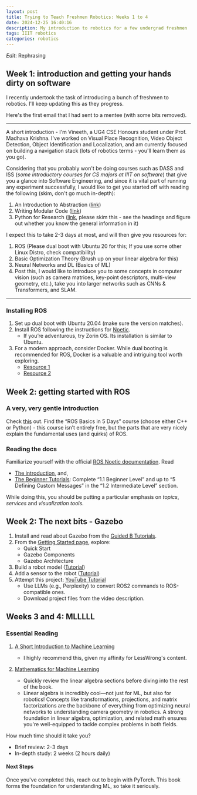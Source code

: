 ```yaml
---
layout: post
title: Trying to Teach Freshmen Robotics: Weeks 1 to 4
date: 2024-12-25 16:40:16
description: My introduction to robotics for a few undergrad freshmen
tags: IIIT robotics
categories: robotics
---
```


_Edit_: Rephrasing

## Week 1: introduction and getting your hands dirty on software

I recently undertook the task of introducing a bunch of freshmen to robotics. I'll keep updating this as they progress.

Here's the first email that I had sent to a mentee (with some bits removed).

---

A short introduction - I'm Vineeth, a UG4 CSE Honours student under Prof. Madhava Krishna. I've worked on Visual Place Recognition, Video Object Detection, Object Identification and Localization, and am currently focused on building a navigation stack (lots of robotics terms - you'll learn them as you go).

Considering that you probably won't be doing courses such as DASS and ISS (_some introductory courses for CS majors at IIIT on software_) that give you a glance into Software Engineering, and since it is vital part of running any experiment successfully, I would like to get you started off with reading the following (skim, don't go much in-depth):

1. An Introduction to Abstraction ([link](https://www.lesswrong.com/posts/CHSBRLWY5bzZdchFF/a-thorough-introduction-to-abstraction))
2. Writing Modular Code ([link](https://best-practice-and-impact.github.io/qa-of-code-guidance/modular_code.html))
3. Python for Research ([link](https://rits.github-pages.ucl.ac.uk/doctoral-programming-intro/), please skim this - see the headings and figure out whether you know the general information in it)

I expect this to take 2-3 days at most, and will then give you resources for:

1. ROS (Please dual boot with Ubuntu 20 for this; If you use some other Linux Distro, check compatibility)
2. Basic Optimization Theory (Brush up on your linear algebra for this)
3. Neural Networks and DL (Basics of ML)
4. Post this, I would like to introduce you to some concepts in computer vision (such as camera matrices, key-point descriptors, multi-view geometry, etc.), take you into larger networks such as CNNs & Transformers, and SLAM.

---

### Installing ROS

1. Set up dual boot with Ubuntu 20.04 (make sure the version matches).
2. Install ROS following the instructions for [Noetic](https://wiki.ros.org/noetic/Installation/Ubuntu).
   - If you’re adventurous, try Zorin OS. Its installation is similar to Ubuntu.
3. For a modern approach, consider Docker. While dual booting is recommended for ROS, Docker is a valuable and intriguing tool worth exploring.
   - [Resource 1](https://roboticseabass.com/2021/04/21/docker-and-ros/)
   - [Resource 2](https://www.reddit.com/r/ROS/comments/19d3fgk/running_ros_in_docker_pros_and_cons/)

## Week 2: getting started with ROS

### A very, very gentle introduction

Check [this](https://app.theconstruct.ai/courses/) out. Find the “ROS Basics in 5 Days” course (choose either C++ or Python) - this course isn’t entirely free, but the parts that are very nicely explain the fundamental uses (and quirks) of ROS.

### Reading the docs

Familiarize yourself with the official [ROS Noetic documentation](https://wiki.ros.org/noetic). Read

- [The introduction](https://wiki.ros.org/ROS/Introduction), and,
- [The Beginner Tutorials](https://wiki.ros.org/ROS/Tutorials): Complete “1.1 Beginner Level” and up to “5 Defining Custom Messages” in the “1.2 Intermediate Level” section.

While doing this, you should be putting a particular emphasis on _topics_, _services_ and _visualization tools_.

## Week 2: The next bits - Gazebo

1. Install and read about Gazebo from the [Guided B Tutorials](https://classic.gazebosim.org/tutorials?cat=guided_b&tut=guided_b1).
2. From the [Getting Started page](https://classic.gazebosim.org/tutorials?cat=get_started), explore:
   - Quick Start
   - Gazebo Components
   - Gazebo Architecture
3. Build a robot model ([Tutorial](https://classic.gazebosim.org/tutorials?tut=build_robot&cat=build_robot))
4. Add a sensor to the robot ([Tutorial](https://classic.gazebosim.org/tutorials?tut=add_laser&cat=build_robot))
5. Attempt this project: [YouTube Tutorial](https://www.youtube.com/watch?v=594Gmkdo-_s)
   - Use LLMs (e.g., Perplexity) to convert ROS2 commands to ROS-compatible ones.
   - Download project files from the video description.

## Weeks 3 and 4: MLLLLL

### Essential Reading

1. [A Short Introduction to Machine Learning](https://www.lesswrong.com/posts/qE73pqxAZmeACsAdF/a-short-introduction-to-machine-learning)  
   - I highly recommend this, given my affinity for LessWrong's content.

2. [Mathematics for Machine Learning](https://mml-book.github.io/)  
   - Quickly review the linear algebra sections before diving into the rest of the book.  
   - Linear algebra is incredibly cool—not just for ML, but also for robotics! Concepts like transformations, projections, and matrix factorizations are the backbone of everything from optimizing neural networks to understanding camera geometry in robotics. A strong foundation in linear algebra, optimization, and related math ensures you're well-equipped to tackle complex problems in both fields.

How much time should it take you?

- Brief review: 2-3 days
- In-depth study: 2 weeks (2 hours daily)

#### Next Steps

Once you've completed this, reach out to begin with PyTorch. This book forms the foundation for understanding ML, so take it seriously.
